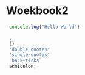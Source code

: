 # Woekbook2
```js
 console.log("Hello World")
 ```
 
```js
 .
 ()
 "double quotes"
 'single-quotes'
 `back-ticks`
 semicolon;
 ```